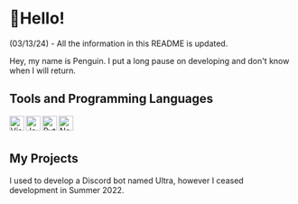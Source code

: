 # 👋Hello!

(03/13/24) - All the information in this README is updated. 

Hey, my name is Penguin. I put a long pause on developing and don't know when I will return.

## Tools and Programming Languages

<div>
<img align="left" alt="Visual Studio Code" width="26px" src="https://upload.wikimedia.org/wikipedia/commons/thumb/9/9a/Visual_Studio_Code_1.35_icon.svg/113px-Visual_Studio_Code_1.35_icon.svg.png">
<img align="left" alt="Javascript" width="26px" src="https://i.imgur.com/3u1wzwE.png"/> 
<img align="left" alt="Python" width="26px" src="https://i.imgur.com/ml09ccU.png"/>
<img align="left" alt="Node.js" width="26px" src="https://i.imgur.com/tYLFZBh.png"/> <br><br>
</div>

## My Projects

I used to develop a Discord bot named Ultra, however I ceased development in Summer 2022.
